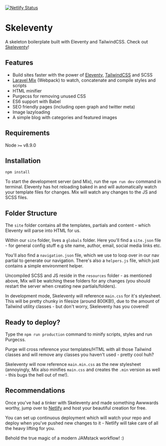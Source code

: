 [![Netlify Status](https://api.netlify.com/api/v1/badges/f4455669-0ce8-40ea-8ff5-5c31f0aadfa5/deploy-status)](https://app.netlify.com/sites/skeleventy/deploys)

# Skeleventy

A skeleton boilerplate built with Eleventy and TailwindCSS. Check out [Skeleventy](https://skeleventy.netlify.com/)!

## Features

- Build sites faster with the power of [Eleventy](https://www.11ty.dev/docs/), [TailwindCSS](https://tailwindcss.com) and SCSS
- [Laravel Mix](https://laravel-mix.com/docs/5.0/basic-example) (Webpack) to watch, concatenate and compile styles and scripts
- HTML minifier
- Purgecss for removing unused CSS
- ES6 support with Babel
- SEO friendly pages (including open graph and twitter meta)
- Image lazyloading
- A simple blog with categories and featured images

## Requirements

Node `>=` v8.9.0

## Installation

```
npm install
```

To start the development server (and Mix), run the `npm run dev` command in terminal. Eleventy has hot reloading baked in and will automatically watch your template files for changes. Mix will watch any changes to the JS and SCSS files.

## Folder Structure

The `site` folder contains all the templates, partials and content - which Eleventy will parse into HTML for us.

Within our `site` folder, lives a `globals` folder. Here you'll find a `site.json` file - for general config stuff e.g site name, author, email, social media links etc.

You'll also find a `navigation.json` file, which we use to loop over in our nav partial to generate our navigation. There's also a `helpers.js` file, which just contains a simple environment helper.

Uncompiled SCSS and JS reside in the `resources` folder - as mentioned above, Mix will be watching these folders for any changes (you should restart the server when creating new partials/folders).

In development mode, Skeleventy will reference `main.css` for it's stylesheet. This will be pretty chunky in filesize (around 800KB!), due to the amount of Tailwind utility classes - but don't worry, Skeleventy has you covered!

## Ready to deploy?

Type the `npm run production` command to minify scripts, styles and run Purgecss.

Purge will cross reference your templates/HTML with all those Tailwind classes and will remove any classes you haven't used - pretty cool huh?

Skeleventy will now reference `main.min.css` as the new stylesheet (annoyingly, Mix also minifies `main.css` and creates the `.min` version as well - this bugs the hell out of me!).

## Recommendations

Once you've had a tinker with Skeleventy and made something Awwwards worthy, jump over to [Netlify](https://www.netlify.com) and host your beautiful creation for free.

You can set up continuous deployment which will watch your repo and deploy when you've pushed new changes to it - Netlify will take care of all the heavy lifting for you.

Behold the true magic of a modern JAMstack workflow! :)
